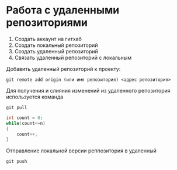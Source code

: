 # Работа с удаленными репозиториями
1. Создать аккаунт на гитхаб
2. Создать локальный репозиторий
3. Создать удаленный репозиторий 
4. Связать удаленный репозиторий с локальным

Добавить удаленный репозиторий к проекту: 
```
git remote add origin (или имя репозитория) <адрес репозитория>
```

Для получения и слияния изменений из удаленного репозитория используется команда 
```
git pull
```

```C#
int count = 0;
while(count<=n)
{
    count++;
}
```
Отправление локальной версии реппозитория в удаленный
```
git push
```

